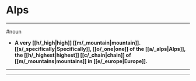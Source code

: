 # Alps
---
#noun
- **A very [[h/_high|high]] [[m/_mountain|mountain]]. [[s/_specifically|Specifically]], [[o/_one|one]] of the [[a/_alps|Alps]], the [[h/_highest|highest]] [[c/_chain|chain]] of [[m/_mountains|mountains]] in [[e/_europe|Europe]].**
---
---
